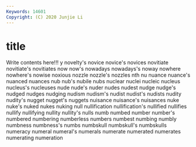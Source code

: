 ```yaml
---
Keywords: 14601
Copyright: (C) 2020 Junjie Li
---
```


# title

Write contents here!!!
y 
novelty's 
novice 
novice's 
novices 
novitiate 
novitiate's 
novitiates
now 
now's 
nowadays 
nowadays's 
noway 
nowhere 
nowhere's 
nowise 
noxious 
nozzle
nozzle's 
nozzles 
nth 
nu 
nuance 
nuance's 
nuanced 
nuances 
nub 
nub's
nubile 
nubs 
nuclear 
nuclei 
nucleic 
nucleus 
nucleus's 
nucleuses 
nude 
nude's
nuder 
nudes 
nudest 
nudge 
nudge's 
nudged 
nudges 
nudging 
nudism 
nudism's
nudist 
nudist's 
nudists 
nudity 
nudity's 
nugget 
nugget's 
nuggets 
nuisance 
nuisance's
nuisances 
nuke 
nuke's 
nuked 
nukes 
nuking 
null 
nullification 
nullification's 
nullified
nullifies 
nullify 
nullifying 
nullity 
nullity's 
nulls 
numb 
numbed 
number 
number's
numbered 
numbering 
numberless 
numbers 
numbest 
numbing 
numbly 
numbness 
numbness's 
numbs
numbskull 
numbskull's 
numbskulls 
numeracy 
numeral 
numeral's 
numerals 
numerate 
numerated 
numerates
numerating 
numeration 
